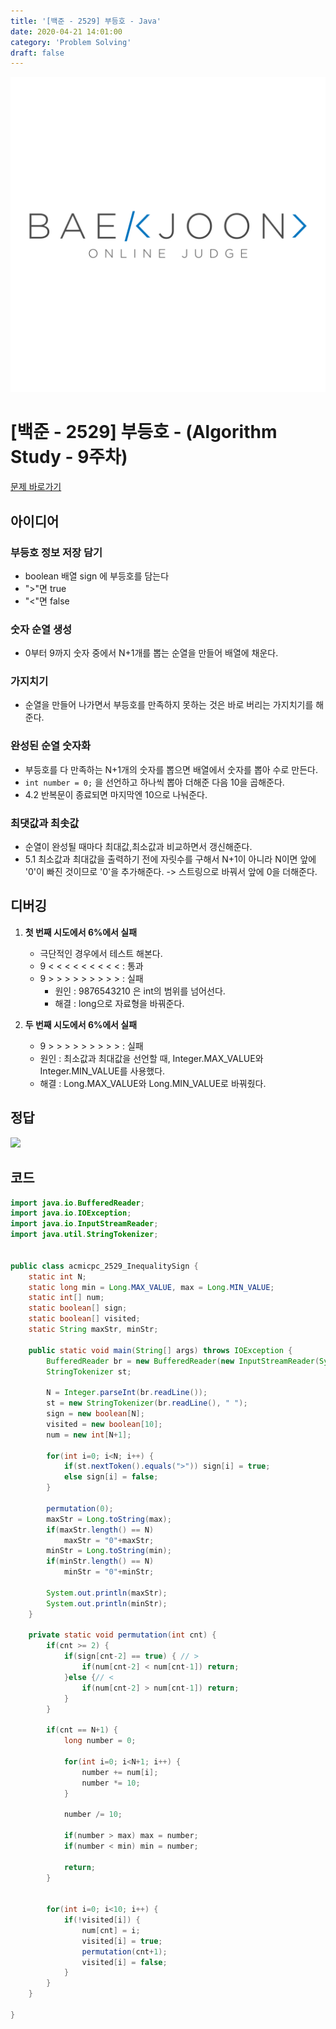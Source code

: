 ```yaml
---
title: '[백준 - 2529] 부등호 - Java'
date: 2020-04-21 14:01:00
category: 'Problem Solving'
draft: false
---
```


![img](./images/BAEKJOON.png)

# [백준 - 2529] 부등호 - (Algorithm Study - 9주차)

[문제 바로가기](https://www.acmicpc.net/problem/2529)

## 아이디어

### 부등호 정보 저장 담기

- boolean 배열 sign 에 부등호를 담는다
- ">"면 true
- "<"면 false

### 숫자 순열 생성

- 0부터 9까지 숫자 중에서 N+1개를 뽑는 순열을 만들어 배열에 채운다.

### 가지치기

- 순열을 만들어 나가면서 부등호를 만족하지 못하는 것은 바로 버리는 가지치기를 해준다.

### 완성된 순열 숫자화

- 부등호를 다 만족하는 N+1개의 숫자를 뽑으면 배열에서 숫자를 뽑아 수로 만든다.
- `int number = 0;` 을 선언하고 하나씩 뽑아 더해준 다음 10을 곱해준다.
- 4.2 반복문이 종료되면 마지막엔 10으로 나눠준다.

### 최댓값과 최솟값

- 순열이 완성될 때마다 최대값,최소값과 비교하면서 갱신해준다.
- 5.1 최소값과 최대값을 출력하기 전에 자릿수를 구해서 N+1이 아니라 N이면 앞에 '0'이 빠진 것이므로 '0'을 추가해준다. -> 스트링으로 바꿔서 앞에 0을 더해준다.

## 디버깅

1. **첫 번째 시도에서 6%에서 실패**

   - 극단적인 경우에서 테스트 해본다.
   - 9 < < < < < < < < < : 통과
   - 9 > > > > > > > > > : 실패
     - 원인 : 9876543210 은 int의 범위를 넘어선다.
     - 해결 : long으로 자료형을 바꿔준다.

2. **두 번째 시도에서 6%에서 실패**
   - 9 > > > > > > > > > : 실패
   - 원인 : 최소값과 최대값을 선언할 때, Integer.MAX_VALUE와 Integer.MIN_VALUE를 사용했다.
   - 해결 : Long.MAX_VALUE와 Long.MIN_VALUE로 바꿔줬다.

## 정답

![](https://images.velog.io/images/mulgyeol/post/770ce2e6-2113-47c0-8eb6-a0b78c38202a/image.png)

## 코드

```Java
import java.io.BufferedReader;
import java.io.IOException;
import java.io.InputStreamReader;
import java.util.StringTokenizer;


public class acmicpc_2529_InequalitySign {
	static int N;
	static long min = Long.MAX_VALUE, max = Long.MIN_VALUE;
	static int[] num;
	static boolean[] sign;
	static boolean[] visited;
	static String maxStr, minStr;

	public static void main(String[] args) throws IOException {
		BufferedReader br = new BufferedReader(new InputStreamReader(System.in));
		StringTokenizer st;

		N = Integer.parseInt(br.readLine());
		st = new StringTokenizer(br.readLine(), " ");
		sign = new boolean[N];
		visited = new boolean[10];
		num = new int[N+1];

		for(int i=0; i<N; i++) {
			if(st.nextToken().equals(">")) sign[i] = true;
			else sign[i] = false;
		}

		permutation(0);
		maxStr = Long.toString(max);
		if(maxStr.length() == N)
			maxStr = "0"+maxStr;
		minStr = Long.toString(min);
		if(minStr.length() == N)
			minStr = "0"+minStr;

		System.out.println(maxStr);
		System.out.println(minStr);
	}

	private static void permutation(int cnt) {
		if(cnt >= 2) {
			if(sign[cnt-2] == true) { // >
				if(num[cnt-2] < num[cnt-1]) return;
			}else {// <
				if(num[cnt-2] > num[cnt-1]) return;
			}
		}

		if(cnt == N+1) {
			long number = 0;

			for(int i=0; i<N+1; i++) {
				number += num[i];
				number *= 10;
			}

			number /= 10;

			if(number > max) max = number;
			if(number < min) min = number;

			return;
		}


		for(int i=0; i<10; i++) {
			if(!visited[i]) {
				num[cnt] = i;
				visited[i] = true;
				permutation(cnt+1);
				visited[i] = false;
			}
		}
	}

}


```

